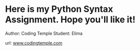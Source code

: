 # Here is my Python Syntax Assignment. Hope you'll like it!

Author: Coding Temple
Student: Elima

url: www.codingtemple.com
